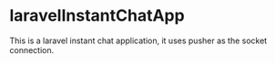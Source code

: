 # laravelInstantChatApp
This is a laravel instant chat application, it uses pusher as the socket connection. 
